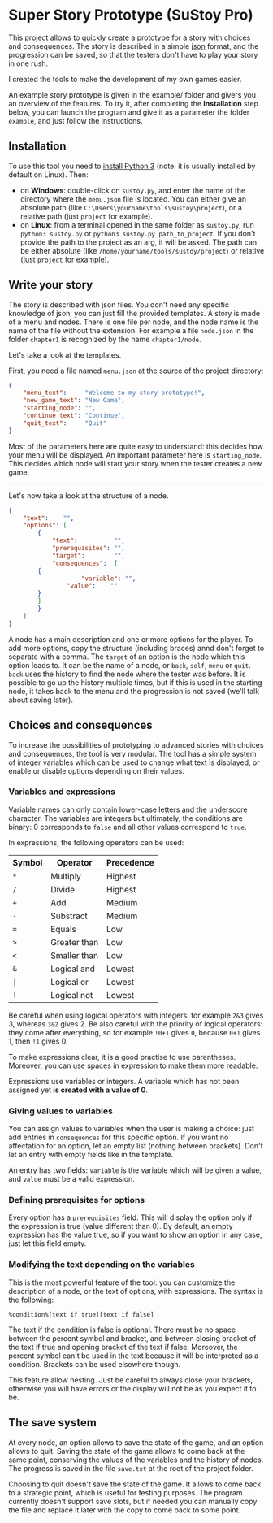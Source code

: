 Super Story Prototype (SuStoy Pro)
===

This project allows to quickly create a prototype for a story with choices and consequences. The story is described in a simple [json](https://en.wikipedia.org/wiki/JSON) format, and the progression can be saved, so that the testers don't have to play your story in one rush.

I created the tools to make the development of my own games easier.

An example story prototype is given in the example/ folder and givers you an overview of the features. To try it, after completing the **installation** step below, you can launch the program and give it as a parameter the folder `example`, and just follow the instructions.

## Installation
To use this tool you need to [install Python 3](https://www.python.org/downloads/) (note: it is usually installed by default on Linux). Then:
- on **Windows**: double-click on `sustoy.py`, and enter the name of the directory where the `menu.json` file is located. You can either give an absolute path (like `C:\Users\yourname\tools\sustoy\project`), or a relative path (just `project` for example).
- on **Linux**: from a terminal opened in the same folder as `sustoy.py`, run `python3 sustoy.py` or `python3 sustoy.py path_to_project`. If you don't provide the path to the project as an arg, it will be asked. The path can be either absolute (like `/home/yourname/tools/sustoy/project`) or relative (just `project` for example).

## Write your story
The story is described with json files. You don't need any specific knowledge of json, you can just fill the provided templates.
A story is made of a menu and nodes. There is one file per node, and the node name is the name of the file without the extension. For example a file `node.json` in the folder `chapter1` is recognized by the name `chapter1/node`.

Let's take a look at the templates.

First, you need a file named `menu.json` at the source of the project directory:
```json
{
    "menu_text":     "Welcome to my story prototype!",
    "new_game_text": "New Game",
    "starting_node": "",
    "continue_text": "Continue",
    "quit_text":     "Quit"
}
```
Most of the parameters here are quite easy to understand: this decides how your menu will be displayed.
An important parameter here is `starting_node`. This decides which node will start your story when the tester creates a new game.

---

Let's now take a look at the structure of a node.
```json
{
    "text":    "",
    "options": [
        {
            "text":          "",
            "prerequisites": "",
            "target":        "",
            "consequences":  [
		{
                    "variable": "",
	            "value":    ""
		}
	    ]
        }
    ]
}
```
A node has a main description and one or more options for the player. To add more options, copy the structure (including braces) annd don't forget to separate with a comma. The `target` of an option is the node which this option leads to. It can be the name of a node, or `back`, `self`, `menu` or `quit`. `back` uses the history to find the node where the tester was before. It is possible to go up the history multiple times, but if this is used in the starting node, it takes back to the menu and the progression is not saved (we'll talk about saving later).

## Choices and consequences
To increase the possibilities of prototyping to advanced stories with choices and consequences, the tool is very modular.
The tool has a simple system of integer variables which can be used to change what text is displayed, or enable or disable options depending on their values.

### Variables and expressions
Variable names can only contain lower-case letters and the underscore character.
The variables are integers but ultimately, the conditions are binary: 0 corresponds to `false` and all other values correspond to `true`.

In expressions, the following operators can be used:

Symbol | Operator | Precedence
------ | -------- | --------
`*` | Multiply | Highest
`/` | Divide | Highest
`+` | Add | Medium
`-` | Substract | Medium
`=` | Equals | Low
`>` | Greater than | Low
`<` | Smaller than | Low
`&` | Logical and | Lowest
`\|` | Logical or | Lowest
`!` | Logical not | Lowest

Be careful when using logical operators with integers: for example `2&3` gives 3, whereas `3&2` gives 2.
Be also careful with the priority of logical operators: they come after everything, so for example `!0+1` gives `0`, because `0+1` gives 1, then `!1` gives 0.

To make expressions clear, it is a good practise to use parentheses. Moreover, you can use spaces in expression to make them more readable.

Expressions use variables or integers. A variable which has not been assigned yet **is created with a value of 0**.

### Giving values to variables
You can assign values to variables when the user is making a choice: just add entries in `consequences` for this specific option. If you want no affectation for an option, let an empty list (nothing between brackets). Don't let an entry with empty fields like in the template.

An entry has two fields: `variable` is the variable which will be given a value, and `value` must be a valid expression.

### Defining prerequisites for options
Every option has a `prerequisites` field. This will display the option only if the expression is true (value different than 0). By default, an empty expression has the value true, so if you want to show an option in any case, just let this field empty.

### Modifying the text depending on the variables
This is the most powerful feature of the tool: you can customize the description of a node, or the text of options, with expressions. The syntax is the following:
```
%condition%[text if true][text if false]
```
The text if the condition is false is optional. There must be no space between the percent symbol and bracket, and between closing bracket of the text if true and opening bracket of the text if false. Moreover, the percent symbol can't be used in the text because it will be interpreted as a condition. Brackets can be used elsewhere though.

This feature allow nesting. Just be careful to always close your brackets, otherwise you will have errors or the display will not be as you expect it to be.

## The save system
At every node, an option allows to save the state of the game, and an option allows to quit. Saving the state of the game allows to come back at the same point, conserving the values of the variables and the history of nodes. The progress is saved in the file `save.txt` at the root of the project folder.

Choosing to quit doesn't save the state of the game. It allows to come back to a strategic point, which is useful for testing purposes. The program currently doesn't support save slots, but if needed you can manually copy the file and replace it later with the copy to come back to some point.
